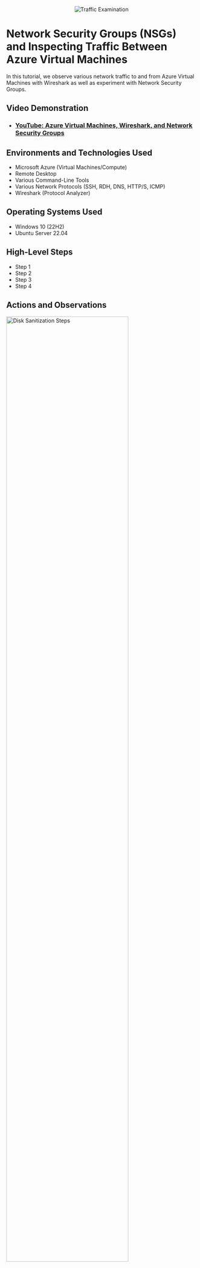 <p align="center">
<img src="https://i.imgur.com/Ua7udoS.png" alt="Traffic Examination"/>
</p>

<h1>Network Security Groups (NSGs) and Inspecting Traffic Between Azure Virtual Machines</h1>
In this tutorial, we observe various network traffic to and from Azure Virtual Machines with Wireshark as well as experiment with Network Security Groups. <br />


<h2>Video Demonstration</h2>

- ### [YouTube: Azure Virtual Machines, Wireshark, and Network Security Groups](https://www.youtube.com)

<h2>Environments and Technologies Used</h2>

- Microsoft Azure (Virtual Machines/Compute)
- Remote Desktop
- Various Command-Line Tools
- Various Network Protocols (SSH, RDH, DNS, HTTP/S, ICMP)
- Wireshark (Protocol Analyzer)

<h2>Operating Systems Used </h2>

- Windows 10 (22H2)
- Ubuntu Server 22.04

<h2>High-Level Steps</h2>

- Step 1
- Step 2
- Step 3
- Step 4

<h2>Actions and Observations</h2>

<p>
<img src="https://i.imgur.com/2CxRgP9.png" height="80%" width="80%" alt="Disk Sanitization Steps"/>
<img src="https://i.imgur.com/m76BLYx.png" height="80%" width="80%" alt="Disk Sanitization Steps"/>
<img src="https://i.imgur.com/zSlbHka.png" height="80%" width="80%" alt="Disk Sanitization Steps"/>
  
<img src="https://i.imgur.com/EnFHWU8.png" height="80%" width="80%" alt="Disk Sanitization Steps"/>
<img src="https://i.imgur.com/4XIdlWV.png" height="80%" width="80%" alt="Disk Sanitization Steps"/>
</p>
<p>
Image above is showing the images of the resource group, Virtual Network, and both Window and Linux Virtual Machine being created.
</p>
<br />

<p>
<img src="https://i.imgur.com/IGXT8Fb.png" height="80%" width="80%" alt="Disk Sanitization Steps"/>

 </p>
<p> 
<img src="https://i.imgur.com/34syu6n.png" height="80%" width="80%" alt="Disk Sanitization Steps"/>
</p>
<p>

</p>
<p>
  
<img src="https://i.imgur.com/wotubUC.png" height="80%" width="80%" alt="Disk Sanitization Steps"/>

</p>
<br />
<img src="https://i.imgur.com/34qQUah.png" height="80%" width="80%" alt="Disk Sanitization Steps"/>

The above image shows Remote Desktop being navigated with the public IP address I got from the Windows virtual machine. Also an image of the wireshark being instlled with Windows 64 bit. Wireshark is used to view traffic going in and out from both virtual machine. The other image is showing Wireshark protocol analyzer being open and packet capture is be shown with all the spams before a specific filter is be performed.
</p>
<br />
<p>
<img src="https://i.imgur.com/aVAPD1V.png" height="80%" width="80%" alt="Disk Sanitization Steps"/>
  
</p>
<p>
<img src="https://i.imgur.com/GsnJh5c.png" height="80%" width="80%" alt="Disk Sanitization Steps"/>
  
</p>
<p>
<img src="https://i.imgur.com/8qoieze.png" height="80%" width="80%" alt="Disk Sanitization Steps"/>
 </p>
<p>
<img src="https://i.imgur.com/tehrqDN.png" height="80%" width="80%" alt="Disk Sanitization Steps"/> 
</p>
<p>
<img src="https://i.imgur.com/Sgtf17u.png" height="80%" width="80%" alt="Disk Sanitization Steps"/>
</p>
<p>
The Wireshark protocol analyzer images above is showing specific packet capture of ICMP that does have a port, SSH which is port 22 and is also know as the secure port. Then we have a capture for DHCP port 67 and 68, DNS port 53 and Remote Desktop port tcp port 3389.
</p>
<br />

<img src="https://i.imgur.com/D8X5O0Y.png" height="80%" width="80%" alt="Disk Sanitization Steps"/>

<img src="https://i.imgur.com/mTyLqR0.png" height="80%" width="80%" alt="Disk Sanitization Steps"/>
</p>
<br />
The above images show the command line for NSlookup and Ping performed in Powershell.

</p>
<br />
<img src="https://i.imgur.com/DKPi6Eb.png" height="80%" width="80%" alt="Disk Sanitization Steps"/>
</p>
<br />
The above image is showing a rule being created to block coming traffic from going to the Windows Vitural Machines.To do this I had to navigate to Microsoft Azure, open the Linux Virtual Machine, navigate network, network setting, network security group, Linux VM NSG, setting inbound security rules then add rule and watching the rule be executed in Powershell.

</p>
<br />
